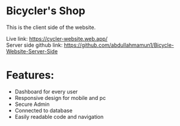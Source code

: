 # Bicycler's Shop
This is the client side of the website.

Live link: https://cycler-website.web.app/ <br/>
Server side github link: https://github.com/abdullahmamun1/Bicycle-Website-Server-Side

# Features:
- Dashboard for every user
- Responsive design for mobile and pc
- Secure Admin
- Connected to database
- Easily readable code and navigation
